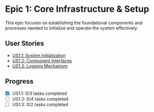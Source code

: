 # Epic 1: Core Infrastructure & Setup

This epic focuses on establishing the foundational components and processes needed to initialize and operate the system effectively.

## User Stories
- [US1.1: System Initialization](./US1.1-System-Initialization.md)
- [US1.2: Component Interfaces](./US1.2-Component-Interfaces.md)
- [US1.3: Logging Mechanism](./US1.3-Logging-Mechanism.md)

## Progress
- [X] US1.1: 0/3 tasks completed
- [ ] US1.2: 0/4 tasks completed
- [ ] US1.3: 0/2 tasks completed
